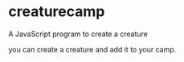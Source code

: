 # creaturecamp
A JavaScript program to create a creature

you can create a creature and add it to your camp.